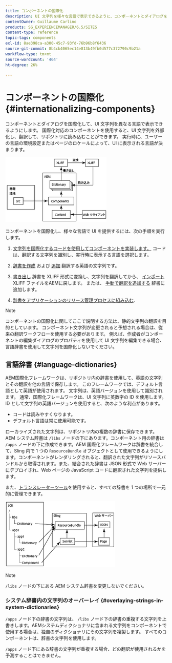 ```yaml
---
title: コンポーネントの国際化
description: UI 文字列を様々な言語で表示できるように、コンポーネントとダイアログを国際化します。
contentOwner: Guillaume Carlino
products: SG_EXPERIENCEMANAGER/6.5/SITES
content-type: reference
topic-tags: components
exl-id: 8ae398ca-a300-45c7-93fd-76b96b8f6436
source-git-commit: 8b4cb4065ec14e813b49fb0d577c372790c9b21a
workflow-type: tm+mt
source-wordcount: '464'
ht-degree: 26%

---
```


# コンポーネントの国際化{#internationalizing-components}

コンポーネントとダイアログを国際化して、UI 文字列を異なる言語で表示できるようにします。 国際化対応のコンポーネントを使用すると、UI 文字列を外部化し、翻訳して、リポジトリに読み込むことができます。 実行時に、ユーザーの言語の環境設定またはページのロケールによって、UI に表示される言語が決まります。

![chlimage_1-9](assets/chlimage_1-9a.png)

コンポーネントを国際化し、様々な言語で UI を提供するには、次の手順を実行します。

1. [文字列を国際化するコードを使用してコンポーネントを実装します。](/help/sites-developing/i18n-dev.md) コードは、翻訳する文字列を識別し、実行時に表示する言語を選択します。
1. [辞書を作成](/help/sites-developing/i18n-translator.md#creating-a-dictionary) および [追加](/help/sites-developing/i18n-translator.md#adding-changing-and-removing-strings) 翻訳する英語の文字列です。

1. [書き出し](/help/sites-developing/i18n-translator.md#exporting-a-dictionary) 辞書を XLIFF 形式に変換し、文字列を翻訳してから、 [インポート](/help/sites-developing/i18n-translator.md#importing-a-dictionary) XLIFF ファイルをAEMに戻します。 または、 [手動で翻訳を追加する](/help/sites-developing/i18n-translator.md#editing-translated-strings) 辞書に追加します。

1. [辞書をアプリケーションのリリース管理プロセスに組み込む](/help/sites-developing/i18n-translator.md#publishing-dictionaries).

>[!NOTE]
>
>コンポーネントの国際化に関してここで説明する方法は、静的文字列の翻訳を目的としています。 コンポーネント文字列が変更されると予想される場合は、従来の翻訳ワークフローを使用する必要があります。 例えば、作成者がコンポーネントの編集ダイアログのプロパティを使用して UI 文字列を編集できる場合、言語辞書を使用して文字列を国際化しないでください。

## 言語辞書 {#language-dictionaries}

AEM国際化フレームワークは、リポジトリ内の辞書を使用して、英語の文字列とその翻訳を他の言語で保存します。 このフレームワークでは、デフォルト言語として英語が使用されます。 文字列は、英語バージョンを使用して識別されます。 通常、国際化フレームワークは、UI 文字列に英数字の ID を使用します。 ID として文字列の英語バージョンを使用すると、次のような利点があります。

* コードは読みやすくなります。
* デフォルト言語は常に使用可能です。

ローカライズされた文字列は、リポジトリ内の複数の辞書に保存できます。 AEM システム辞書は `/libs` ノードの下にあります。コンポーネント用の辞書は `/apps` ノードの下に作成できます。AEM 国際化フレームワークは辞書を統合して、Sling 内で 1 つの `ResourceBundle` オブジェクトとして使用できるようにします。コンポーネントがレンダリングされると、翻訳された文字列がリソースバンドルから取得されます。また、結合された辞書は JSON 形式で Web サーバーにデプロイされ、Web ページの JavaScript コードに翻訳された文字列を提供します。

また、[トランスレーターツール](/help/sites-developing/i18n-translator.md)を使用すると、すべての辞書を 1 つの場所で一元的に管理できます。

![chlimage_1-10](assets/chlimage_1-10a.png)

>[!NOTE]
>
>`/libs` ノードの下にある AEM システム辞書を変更しないでください。

### システム辞書内の文字列のオーバーレイ {#overlaying-strings-in-system-dictionaries}

`/apps` ノード下の辞書の文字列は、 `/libs` ノード下の辞書の重複する文字列を上書きします。AEMシステムディクショナリに含まれる文字列をコンポーネントで使用する場合は、独自のディクショナリにその文字列を複製します。 すべてのコンポーネントは、辞書の文字列を使用します。

`/apps` ノード下にある辞書の文字列が重複する場合、どの翻訳が使用されるかを予測することはできません。
